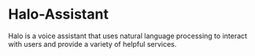 # Halo-Assistant
Halo is a voice assistant that uses natural language processing to interact with users and provide a variety of helpful services.
